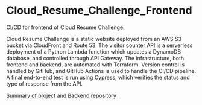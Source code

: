# Cloud_Resume_Challenge_Frontend
CI/CD for frontend of Cloud Resume Challenge.

Cloud Resume Challenge is a static website deployed from an AWS S3 bucket via CloudFront and Route 53. The visitor counter API is a serverless deployment of a Python Lambda function which updates a DynamoDB database, and controlled through API Gateway. The infrastructure, both frontend and backend, are automated with Terraform. Version control is handled by GitHub, and GitHub Actions is used to handle the CI/CD pipeline. A final end-to-end test is run using Cypress, which verifies the status and type of response from the API.

[Summary of project](https://dev.to/corymullins/cloud-resume-challenge-summary-47do) and [Backend repository](https://github.com/corymullins/Cloud_Resume_Challenge_Backend)
